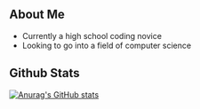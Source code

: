 ## About Me

* Currently a high school coding novice
* Looking to go into a field of computer science 

<!--
**theticarcher38/theticarcher38** is a ✨ _special_ ✨ repository because its `README.md` (this file) appears on your GitHub profile.

Here are some ideas to get you started:

- 🔭 I’m currently working on ...
- 🌱 I’m currently learning ...
- 👯 I’m looking to collaborate on ...
- 🤔 I’m looking for help with ...
- 💬 Ask me about ...
- 📫 How to reach me: ...
- 😄 Pronouns: ...
- ⚡ Fun fact: ...
-->

## Github Stats

[![Anurag's GitHub stats](https://github-readme-stats.vercel.app/api?username=theticarcher38&theme=radical)](https://github.com/anuraghazra/github-readme-stats)
